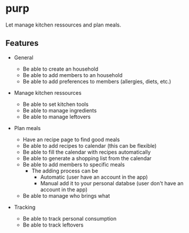 # purp
Let manage kitchen ressources and plan meals.

## Features

- General
  - Be able to create an household
  - Be able to add members to an household
  - Be able to add preferences to members (allergies, diets, etc.)

- Manage kitchen ressources
  - Be able to set kitchen tools
  - Be able to manage ingredients
  - Be able to manage leftovers

- Plan meals
  - Have an recipe page to find good meals
  - Be able to add recipes to calendar (this can be flexible)
  - Be able to fill the calendar with recipes automatically
  - Be able to generate a shopping list from the calendar
  - Be able to add members to specific meals
    - The adding process can be
      - Automatic (user have an account in the app)
      - Manual add it to your personal databse (user don't have an account in the app)
  - Be able to manage who brings what

- Tracking
  - Be able to track personal consumption
  - Be able to track leftovers
